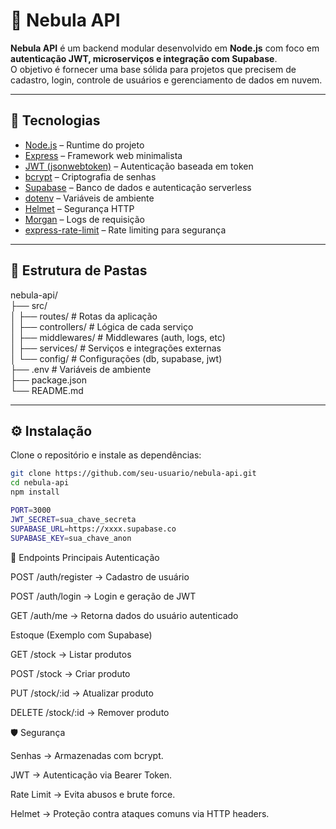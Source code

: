 # 🌌 Nebula API  

**Nebula API** é um backend modular desenvolvido em **Node.js** com foco em **autenticação JWT, microserviços e integração com Supabase**.  
O objetivo é fornecer uma base sólida para projetos que precisem de cadastro, login, controle de usuários e gerenciamento de dados em nuvem.  

---

## 🚀 Tecnologias  

- [Node.js](https://nodejs.org/) – Runtime do projeto  
- [Express](https://expressjs.com/) – Framework web minimalista  
- [JWT (jsonwebtoken)](https://github.com/auth0/node-jsonwebtoken) – Autenticação baseada em token  
- [bcrypt](https://github.com/kelektiv/node.bcrypt.js/) – Criptografia de senhas  
- [Supabase](https://supabase.com/) – Banco de dados e autenticação serverless  
- [dotenv](https://github.com/motdotla/dotenv) – Variáveis de ambiente  
- [Helmet](https://helmetjs.github.io/) – Segurança HTTP  
- [Morgan](https://github.com/expressjs/morgan) – Logs de requisição  
- [express-rate-limit](https://github.com/nfriedly/express-rate-limit) – Rate limiting para segurança  

---

## 📂 Estrutura de Pastas  

nebula-api/ <br>
├── src/<br>
│ ├── routes/ # Rotas da aplicação<br>
│ ├── controllers/ # Lógica de cada serviço <br>
│ ├── middlewares/ # Middlewares (auth, logs, etc) <br>
│ ├── services/ # Serviços e integrações externas<br>
│ └── config/ # Configurações (db, supabase, jwt)<br>
├── .env # Variáveis de ambiente<br>
├── package.json<br>
└── README.md


---

## ⚙️ Instalação  

Clone o repositório e instale as dependências:  

```bash
git clone https://github.com/seu-usuario/nebula-api.git
cd nebula-api
npm install

PORT=3000
JWT_SECRET=sua_chave_secreta
SUPABASE_URL=https://xxxx.supabase.co
SUPABASE_KEY=sua_chave_anon
```
🔐 Endpoints Principais
Autenticação

POST /auth/register → Cadastro de usuário

POST /auth/login → Login e geração de JWT

GET /auth/me → Retorna dados do usuário autenticado

Estoque (Exemplo com Supabase)

GET /stock → Listar produtos

POST /stock → Criar produto

PUT /stock/:id → Atualizar produto

DELETE /stock/:id → Remover produto

🛡️ Segurança

Senhas → Armazenadas com bcrypt.

JWT → Autenticação via Bearer Token.

Rate Limit → Evita abusos e brute force.

Helmet → Proteção contra ataques comuns via HTTP headers.